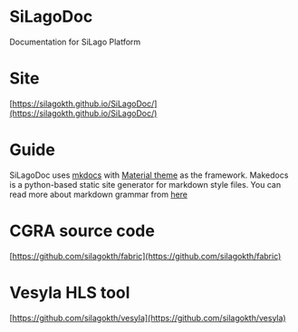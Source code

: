 # SiLagoDoc
Documentation for SiLago Platform

# Site
[https://silagokth.github.io/SiLagoDoc/](https://silagokth.github.io/SiLagoDoc/)

# Guide
SiLagoDoc uses [mkdocs](https://www.mkdocs.org/) with [Material theme](https://squidfunk.github.io/mkdocs-material/) as the framework. Makedocs is a python-based static site generator for markdown style files. You can read more about markdown grammar from [here](https://www.mkdocs.org/user-guide/writing-your-docs/#writing-with-markdown)

# CGRA source code
[https://github.com/silagokth/fabric](https://github.com/silagokth/fabric)

# Vesyla HLS tool
[https://github.com/silagokth/vesyla](https://github.com/silagokth/vesyla)
